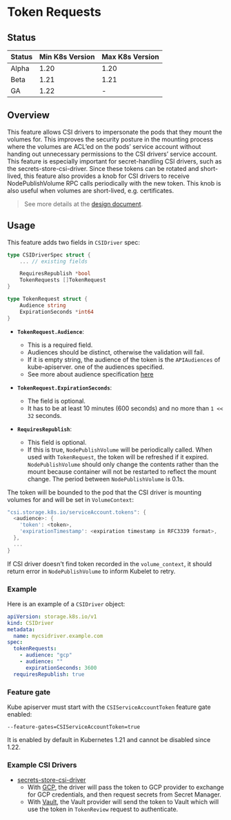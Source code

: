 # Token Requests

## Status

| Status | Min K8s Version | Max K8s Version |
| ------ | --------------- | --------------- |
| Alpha  | 1.20            | 1.20            |
| Beta   | 1.21            | 1.21            |
| GA     | 1.22            | -               |

## Overview

This feature allows CSI drivers to impersonate the pods that they mount the
volumes for. This improves the security posture in the mounting process where
the volumes are ACL’ed on the pods’ service account without handing out
unnecessary permissions to the CSI drivers’ service account.
This feature is especially important for secret-handling CSI drivers, such as
the secrets-store-csi-driver. Since these tokens can be rotated and short-lived,
this feature also provides a knob for CSI drivers to receive NodePublishVolume
RPC calls periodically with the new token. This knob is also useful when volumes
are short-lived, e.g. certificates.

> See more details at the [design document](https://github.com/kubernetes/enhancements/blob/master/keps/sig-storage/1855-csi-driver-service-account-token/README.md).

## Usage

This feature adds two fields in `CSIDriver` spec:

```go
type CSIDriverSpec struct {
    ... // existing fields

    RequiresRepublish *bool
    TokenRequests []TokenRequest
}

type TokenRequest struct {
    Audience string
    ExpirationSeconds *int64
}
```

- **`TokenRequest.Audience`**:

  - This is a required field.
  - Audiences should be distinct, otherwise the validation will fail.
  - If it is empty string, the audience of the token is the `APIAudiences` of kube-apiserver.
    one of the audiences specified.
  - See more about audience specification [here](https://tools.ietf.org/html/rfc7519#section-4.1.3)

- **`TokenRequest.ExpirationSeconds`**:

  - The field is optional.
  - It has to be at least 10 minutes (600 seconds) and no more than `1 << 32` seconds.

- **`RequiresRepublish`**:

  - This field is optional.
  - If this is true, `NodePublishVolume` will be periodically called. When used
    with `TokenRequest`, the token will be refreshed if it expired.
    `NodePublishVolume` should only change the contents rather than the
    mount because container will not be restarted to reflect the mount
    change. The period between `NodePublishVolume` is 0.1s.

The token will be bounded to the pod that the CSI driver is mounting volumes for
and will be set in `VolumeContext`:

```go
"csi.storage.k8s.io/serviceAccount.tokens": {
  <audience>: {
    'token': <token>,
    'expirationTimestamp': <expiration timestamp in RFC3339 format>,
  },
  ...
}
```

If CSI driver doesn't find token recorded in the `volume_context`, it should return error in `NodePublishVolume` to inform Kubelet to retry.

### Example

Here is an example of a `CSIDriver` object:

```yaml
apiVersion: storage.k8s.io/v1
kind: CSIDriver
metadata:
  name: mycsidriver.example.com
spec:
  tokenRequests:
    - audience: "gcp"
    - audience: ""
      expirationSeconds: 3600
  requiresRepublish: true
```

### Feature gate

Kube apiserver must start with the `CSIServiceAccountToken` feature gate enabled:

```
--feature-gates=CSIServiceAccountToken=true
```

It is enabled by default in Kubernetes 1.21 and cannot be disabled since 1.22.

### Example CSI Drivers

- [secrets-store-csi-driver](https://github.com/kubernetes-sigs/secrets-store-csi-driver)
  - With [GCP](https://github.com/GoogleCloudPlatform/secrets-store-csi-driver-provider-gcp),
    the driver will pass the token to GCP provider to exchange for GCP credentials, and then request
    secrets from Secret Manager.
  - With [Vault](https://github.com/hashicorp/secrets-store-csi-driver-provider-vault),
    the Vault provider will send the token to Vault which will use the token in
    `TokenReview` request to authenticate.
